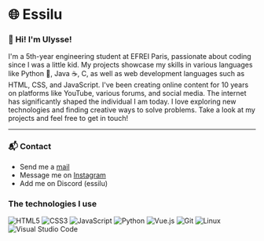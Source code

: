 # 🌐 Essilu

### 👋 Hi! I'm Ulysse! 
I'm a 5th-year engineering student at EFREI Paris, passionate about coding since I was a little kid. My projects showcase my skills in various languages like Python 🐍, Java ☕, C, as well as web development languages such as HTML, CSS, and JavaScript. I've been creating online content for 10 years on platforms like YouTube, various forums, and social media. The internet has significantly shaped the individual I am today. I love exploring new technologies and finding creative ways to solve problems. Take a look at my projects and feel free to get in touch!


---

### 📬 Contact
- Send me a [mail](mailto:juget.ulysse@gmail.com)
- Message me on [Instagram](https://www.instagram.com/ulysse333_/)
- Add me on Discord (essilu)


### The technologies I use
![HTML5](https://img.shields.io/badge/html-%23E34F26.svg?style=flat&logo=html5&logoColor=white)
![CSS3](https://img.shields.io/badge/css-%231572B6.svg?style=flat&logo=css3&logoColor=white)
![JavaScript](https://img.shields.io/badge/javascript-%23323330.svg?style=flat&logo=javascript&logoColor=%23F7DF1E)
![Python](https://img.shields.io/badge/python-3670A0?style=flat&logo=python&logoColor=ffdd54)
![Vue.js](https://img.shields.io/badge/vuejs-%2335495e.svg?style=flat&logo=vuedotjs&logoColor=%234FC08D)
![Git](https://img.shields.io/badge/git-%23F05033.svg?style=flat&logo=git&logoColor=white)
![Linux](https://img.shields.io/badge/linux-FCC624?style=flat&logo=linux&logoColor=black)
![Visual Studio Code](https://img.shields.io/badge/vscode-0078d7.svg?style=flat&logo=visual-studio-code&logoColor=white)
